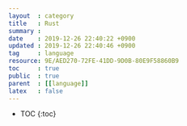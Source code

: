 ```yaml
---
layout  : category
title   : Rust
summary : 
date    : 2019-12-26 22:40:22 +0900
updated : 2019-12-26 22:40:46 +0900
tag     : language
resource: 9E/AED270-72FE-41DD-9D0B-80E9F58860B9
toc     : true
public  : true
parent  : [[language]]
latex   : false
---
```

* TOC
{:toc}

##
